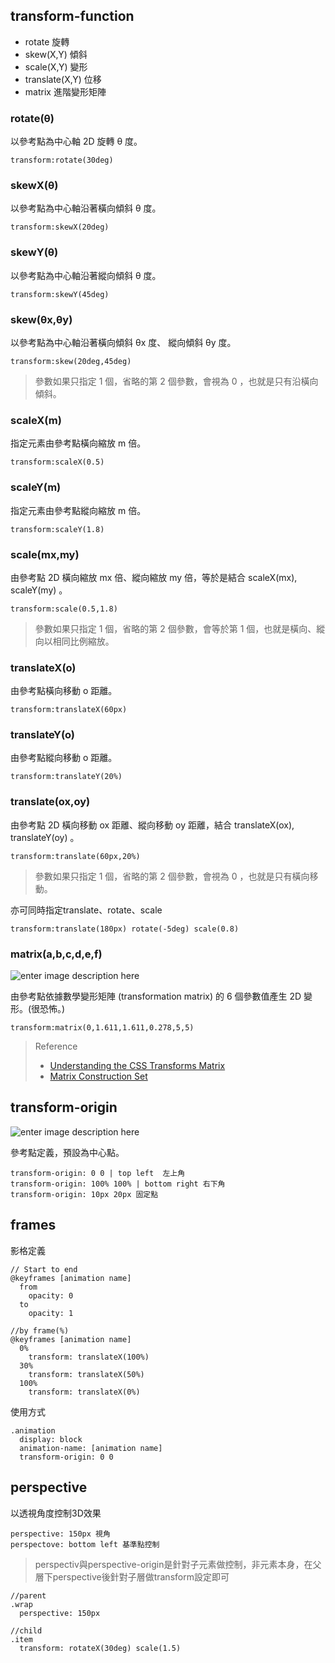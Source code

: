 ## transform-function

 - rotate 旋轉
 - skew(X,Y) 傾斜
 - scale(X,Y) 變形
 - translate(X,Y) 位移
 - matrix 進階變形矩陣

### rotate(θ)
以參考點為中心軸 2D 旋轉 θ 度。

    transform:rotate(30deg)

### skewX(θ)
以參考點為中心軸沿著橫向傾斜 θ 度。

    transform:skewX(20deg)

### skewY(θ)
以參考點為中心軸沿著縱向傾斜 θ 度。

    transform:skewY(45deg)

### skew(θx,θy)
以參考點為中心軸沿著橫向傾斜 θx 度、 縱向傾斜 θy 度。

    transform:skew(20deg,45deg)

> 參數如果只指定 1 個，省略的第 2 個參數，會視為 0 ，也就是只有沿橫向傾斜。

### scaleX(m)
指定元素由參考點橫向縮放 m 倍。

    transform:scaleX(0.5)

### scaleY(m)
指定元素由參考點縱向縮放 m 倍。

    transform:scaleY(1.8)

### scale(mx,my)
由參考點 2D 橫向縮放 mx 倍、縱向縮放 my 倍，等於是結合 scaleX(mx), scaleY(my) 。

    transform:scale(0.5,1.8)

> 參數如果只指定 1 個，省略的第 2 個參數，會等於第 1 個，也就是橫向、縱向以相同比例縮放。

### translateX(o)
由參考點橫向移動 o 距離。

    transform:translateX(60px)

### translateY(o)
由參考點縱向移動 o 距離。

    transform:translateY(20%)

### translate(ox,oy)
由參考點 2D 橫向移動 ox 距離、縱向移動 oy 距離，結合 translateX(ox), translateY(oy) 。

    transform:translate(60px,20%)

> 參數如果只指定 1 個，省略的第 2 個參數，會視為 0 ，也就是只有橫向移動。

亦可同時指定translate、rotate、scale

    transform:translate(180px) rotate(-5deg) scale(0.8)

### matrix(a,b,c,d,e,f)

![enter image description here](http://image.zhangxinxu.com/image/blog/201206/css-transforms-matrix5.gif)

由參考點依據數學變形矩陣 (transformation matrix) 的 6 個參數值產生 2D 變形。(很恐怖。)

    transform:matrix(0,1.611,1.611,0.278,5,5)

> Reference
>  - [Understanding the CSS Transforms Matrix](https://dev.opera.com/articles/understanding-the-css-transforms-matrix/)
>  - [Matrix Construction Set](http://www.useragentman.com/matrix/)

## transform-origin

![enter image description here](http://image.zhangxinxu.com/image/blog/201206/css-transforms-matrix2.png)

參考點定義，預設為中心點。

    transform-origin: 0 0 | top left  左上角
    transform-origin: 100% 100% | bottom right 右下角
    transform-origin: 10px 20px 固定點

## frames
影格定義

    // Start to end
    @keyframes [animation name]
      from
        opacity: 0
      to
        opacity: 1

    //by frame(%)
    @keyframes [animation name]
      0%
        transform: translateX(100%)
      30%
        transform: translateX(50%)
      100%
        transform: translateX(0%)

使用方式

    .animation
      display: block
      animation-name: [animation name]
      transform-origin: 0 0

## perspective
以透視角度控制3D效果

    perspective: 150px 視角
    perspectove: bottom left 基準點控制

> perspectiv與perspective-origin是針對子元素做控制，非元素本身，在父層下perspective後針對子層做transform設定即可

    //parent
    .wrap
      perspective: 150px

    //child
    .item
      transform: rotateX(30deg) scale(1.5)
